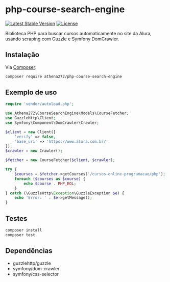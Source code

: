 # php-course-search-engine

[![Latest Stable Version](https://img.shields.io/packagist/v/athena272/php-course-search-engine.svg)](https://packagist.org/packages/athena272/php-course-search-engine)
[![License](https://img.shields.io/packagist/l/athena272/php-course-search-engine.svg)](LICENSE)

Biblioteca PHP para buscar cursos automaticamente no site da Alura, usando scraping com Guzzle e Symfony DomCrawler.

## Instalação

Via [Composer](https://getcomposer.org/):

```bash
composer require athena272/php-course-search-engine
```

## Exemplo de uso
```php
require 'vendor/autoload.php';

use Athena272\CourseSearchEngine\Models\CourseFetcher;
use GuzzleHttp\Client;
use Symfony\Component\DomCrawler\Crawler;

$client = new Client([
    'verify' => false,
    'base_uri' => 'https://www.alura.com.br/'
]);
$crawler = new Crawler();

$fetcher = new CourseFetcher($client, $crawler);

try {
    $courses = $fetcher->getCourses('/cursos-online-programacao/php');
    foreach ($courses as $course) {
        echo $course . PHP_EOL;
    }
} catch (\GuzzleHttp\Exception\GuzzleException $e) {
    echo 'Error: ' . $e->getMessage();
}
```

## Testes
```bash
composer install
composer test
```

## Dependências
- guzzlehttp/guzzle
- symfony/dom-crawler
- symfony/css-selector
